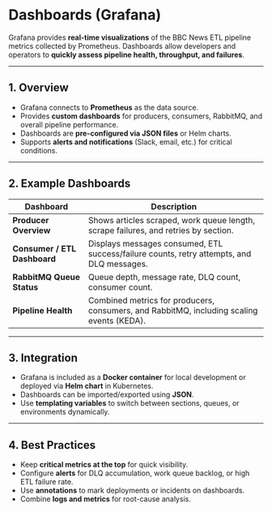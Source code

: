 # Dashboards (Grafana)

Grafana provides **real-time visualizations** of the BBC News ETL pipeline metrics collected by Prometheus. Dashboards allow developers and operators to **quickly assess pipeline health, throughput, and failures**.

---

## 1. Overview

* Grafana connects to **Prometheus** as the data source.
* Provides **custom dashboards** for producers, consumers, RabbitMQ, and overall pipeline performance.
* Dashboards are **pre-configured via JSON files** or Helm charts.
* Supports **alerts and notifications** (Slack, email, etc.) for critical conditions.

---

## 2. Example Dashboards

| Dashboard                    | Description                                                                               |
| ---------------------------- | ----------------------------------------------------------------------------------------- |
| **Producer Overview**        | Shows articles scraped, work queue length, scrape failures, and retries by section.       |
| **Consumer / ETL Dashboard** | Displays messages consumed, ETL success/failure counts, retry attempts, and DLQ messages. |
| **RabbitMQ Queue Status**    | Queue depth, message rate, DLQ count, consumer count.                                     |
| **Pipeline Health**          | Combined metrics for producers, consumers, and RabbitMQ, including scaling events (KEDA). |

---

## 3. Integration

* Grafana is included as a **Docker container** for local development or deployed via **Helm chart** in Kubernetes.
* Dashboards can be imported/exported using **JSON**.
* Use **templating variables** to switch between sections, queues, or environments dynamically.

---

## 4. Best Practices

* Keep **critical metrics at the top** for quick visibility.
* Configure **alerts** for DLQ accumulation, work queue backlog, or high ETL failure rate.
* Use **annotations** to mark deployments or incidents on dashboards.
* Combine **logs and metrics** for root-cause analysis.
